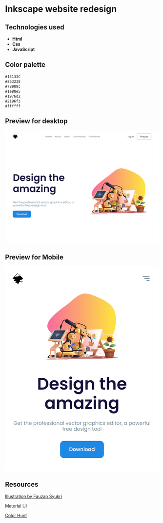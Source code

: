# Inkscape website redesign

## Technologies used

- **Html**
- **Css**
- **JavaScript**

## Color palette

    #15133C
    #263238
    #78909c
    #1e88e5
    #1976d2
    #2196f3
    #ffffff

## Preview for desktop

![](./assets/preview-desktop.png)

## Preview for Mobile

![](./assets/preview-phone.png)

## Resources

[Illustration by Fauzan Syukri](https://inkscape.org/~ozant/%E2%98%85art-bot)

[Material UI](https://mui.com/material-ui/customization/color/#color-palette)

[Color Hunt](https://colorhunt.co/)